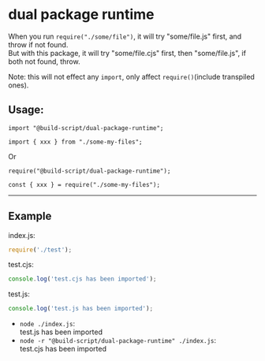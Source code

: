 # dual package runtime

When you run `require("./some/file")`, it will try "some/file.js" first, and throw if not found.  
But with this package, it will try "some/file.cjs" first, then "some/file.js", if both not found, throw.

Note: this will not effect any `import`, only affect `require()`(include transpiled ones).

## Usage:

```
import "@build-script/dual-package-runtime";

import { xxx } from "./some-my-files";
```

Or

```
require("@build-script/dual-package-runtime");

const { xxx } = require("./some-my-files");
```

---

## Example

index.js:

```js
require('./test');
```

test.cjs:

```js
console.log('test.cjs has been imported');
```

test.js:

```js
console.log('test.js has been imported');
```

-   `node ./index.js`:  
     test.js has been imported
-   `node -r "@build-script/dual-package-runtime" ./index.js`:  
     test.cjs has been imported
